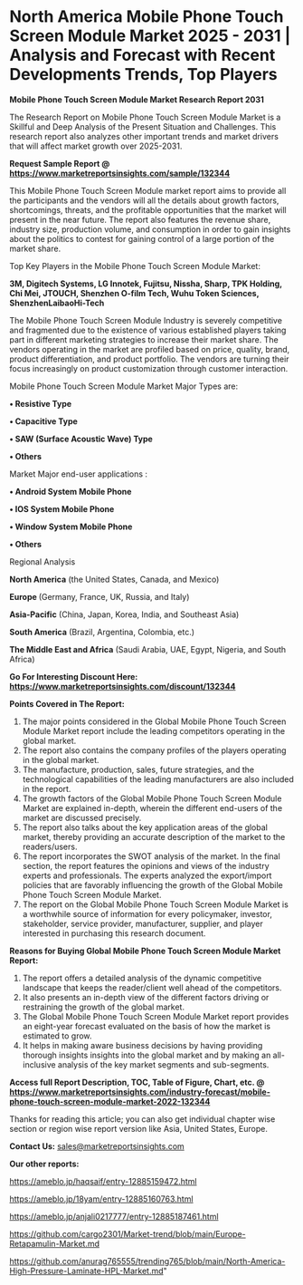 # North America Mobile Phone Touch Screen Module Market 2025 - 2031 | Analysis and Forecast with Recent Developments Trends, Top Players

<strong>Mobile Phone Touch Screen Module Market Research Report 2031</strong>

The Research Report on Mobile Phone Touch Screen Module Market is a Skillful and Deep Analysis of the Present Situation and Challenges. This research report also analyzes other important trends and market drivers that will affect market growth over 2025-2031.

<strong>Request Sample Report @ <a href=https://www.marketreportsinsights.com/sample/132344>https://www.marketreportsinsights.com/sample/132344</a></strong>

This Mobile Phone Touch Screen Module market report aims to provide all the participants and the vendors will all the details about growth factors, shortcomings, threats, and the profitable opportunities that the market will present in the near future. The report also features the revenue share, industry size, production volume, and consumption in order to gain insights about the politics to contest for gaining control of a large portion of the market share.

Top Key Players in the Mobile Phone Touch Screen Module Market:

<strong>3M, Digitech Systems, LG Innotek, Fujitsu, Nissha, Sharp, TPK Holding, Chi Mei, JTOUCH, Shenzhen O-film Tech, Wuhu Token Sciences, ShenzhenLaibaoHi-Tech</strong>

The Mobile Phone Touch Screen Module Industry is severely competitive and fragmented due to the existence of various established players taking part in different marketing strategies to increase their market share. The vendors operating in the market are profiled based on price, quality, brand, product differentiation, and product portfolio. The vendors are turning their focus increasingly on product customization through customer interaction.

Mobile Phone Touch Screen Module Market Major Types are:

<strong>• Resistive Type

• Capacitive Type

• SAW (Surface Acoustic Wave) Type

• Others</strong>

Market Major end-user applications :

<strong>• Android System Mobile Phone

• IOS System Mobile Phone

• Window System Mobile Phone

• Others</strong>

Regional Analysis

</u><strong><b>North America</b></strong> (the United States, Canada, and Mexico)

<strong><b>Europe </b></strong>(Germany, France, UK, Russia, and Italy)

<strong><b>Asia-Pacific</b></strong> (China, Japan, Korea, India, and Southeast Asia)

<strong><b>South America</b></strong> (Brazil, Argentina, Colombia, etc.)

<strong><b>The Middle East and Africa</b></strong> (Saudi Arabia, UAE, Egypt, Nigeria, and South Africa)

<strong>Go For Interesting Discount Here: <a href=https://www.marketreportsinsights.com/discount/132344>https://www.marketreportsinsights.com/discount/132344</a></strong>

<strong>Points Covered in The Report:</strong>
<ol>
  <li>The major points considered in the Global Mobile Phone Touch Screen Module Market report include the leading competitors operating in the global market.</li>
  <li>The report also contains the company profiles of the players operating in the global market.</li>
  <li>The manufacture, production, sales, future strategies, and the technological capabilities of the leading manufacturers are also included in the report.</li>
  <li>The growth factors of the Global Mobile Phone Touch Screen Module Market are explained in-depth, wherein the different end-users of the market are discussed precisely.</li>
  <li>The report also talks about the key application areas of the global market, thereby providing an accurate description of the market to the readers/users.</li>
  <li>The report incorporates the SWOT analysis of the market. In the final section, the report features the opinions and views of the industry experts and professionals. The experts analyzed the export/import policies that are favorably influencing the growth of the Global Mobile Phone Touch Screen Module Market.</li>
  <li>The report on the Global Mobile Phone Touch Screen Module Market is a worthwhile source of information for every policymaker, investor, stakeholder, service provider, manufacturer, supplier, and player interested in purchasing this research document.</li>
</ol>
<strong>Reasons for Buying Global Mobile Phone Touch Screen Module Market Report:</strong>

<ol>
  <li>The report offers a detailed analysis of the dynamic competitive landscape that keeps the reader/client well ahead of the competitors.</li>
  <li>It also presents an in-depth view of the different factors driving or restraining the growth of the global market.</li>
  <li>The Global Mobile Phone Touch Screen Module Market report provides an eight-year forecast evaluated on the basis of how the market is estimated to grow.</li>
  <li>It helps in making aware business decisions by having providing thorough insights insights into the global market and by making an all-inclusive analysis of the key market segments and sub-segments.</li>
</ol>
<strong>Access full Report Description, TOC, Table of Figure, Chart, etc. @ <a href=https://www.marketreportsinsights.com/industry-forecast/mobile-phone-touch-screen-module-market-2022-132344>https://www.marketreportsinsights.com/industry-forecast/mobile-phone-touch-screen-module-market-2022-132344</a></strong>


Thanks for reading this article; you can also get individual chapter wise section or region wise report version like Asia, United States, Europe.

<strong>Contact Us:</strong>
sales@marketreportsinsights.com

<strong>Our other reports:</strong>

<a href=https://ameblo.jp/haqsaif/entry-12885159472.html>https://ameblo.jp/haqsaif/entry-12885159472.html</a>

<a href=https://ameblo.jp/18yam/entry-12885160763.html>https://ameblo.jp/18yam/entry-12885160763.html</a>

<a href=https://ameblo.jp/anjali0217777/entry-12885187461.html>https://ameblo.jp/anjali0217777/entry-12885187461.html</a>

<a href=https://github.com/cargo2301/Market-trend/blob/main/Europe-Retapamulin-Market.md>https://github.com/cargo2301/Market-trend/blob/main/Europe-Retapamulin-Market.md</a>

<a href=https://github.com/anurag765555/trending765/blob/main/North-America-High-Pressure-Laminate-HPL-Market.md>https://github.com/anurag765555/trending765/blob/main/North-America-High-Pressure-Laminate-HPL-Market.md</a>"
